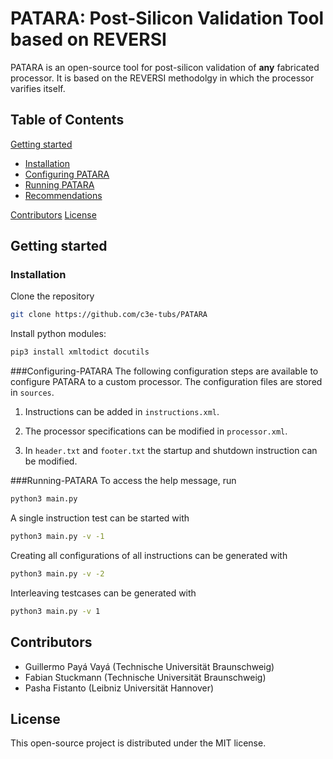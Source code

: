 # PATARA: Post-Silicon Validation Tool based on REVERSI

PATARA is an open-source tool for post-silicon validation of **any** fabricated processor. 
It is based on the REVERSI methodolgy in which the processor varifies itself.

## Table of Contents

[Getting started](#Getting-started)

- [Installation](#Installation)
- [Configuring PATARA](#Configuring-PATARA)
- [Running PATARA](#Running-PATARA)
- [Recommendations](#Recommendations)


[Contributors](#Contributors)
[License](#License)

## Getting started

### Installation
Clone the repository
```bash
git clone https://github.com/c3e-tubs/PATARA
```

Install python modules:
```bash
pip3 install xmltodict docutils
```

###Configuring-PATARA
The following configuration steps are available to configure PATARA to a custom processor.
The configuration files are stored in `sources`.

1. Instructions can be added in `instructions.xml`.

2. The processor specifications can be modified in `processor.xml`.

3. In `header.txt` and `footer.txt` the startup and shutdown instruction can be modified. 




###Running-PATARA
To access the help message, run 

```bash
python3 main.py
```

A single instruction test can be started with
```bash
python3 main.py -v -1
```

Creating all configurations of all instructions can be generated with
```bash
python3 main.py -v -2
```

Interleaving testcases can be generated with
```bash
python3 main.py -v 1
```





## Contributors

- Guillermo Payá Vayá (Technische Universität Braunschweig)
- Fabian Stuckmann (Technische Universität Braunschweig)
- Pasha Fistanto (Leibniz Universität Hannover)

## License

This open-source project is distributed under the MIT license.